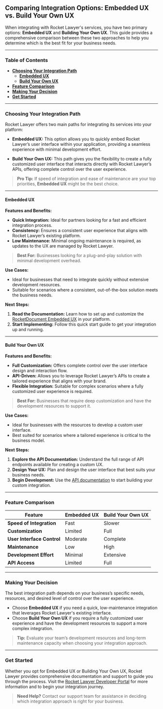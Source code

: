 ## Comparing Integration Options: Embedded UX vs. Build Your Own UX

When integrating with Rocket Lawyer's services, you have two primary options: **Embedded UX** and **Building Your Own UX**. This guide provides a comprehensive comparison between these two approaches to help you determine which is the best fit for your business needs.

---

### Table of Contents

- [**Choosing Your Integration Path**](#choosing-your-integration-path)
    - [**Embedded UX**](#embedded-ux)
    - [**Build Your Own UX**](#build-your-own-ux)
- [**Feature Comparison**](#feature-comparison)
- [**Making Your Decision**](#making-your-decision)
- [**Get Started**](#get-started)

---

### **Choosing Your Integration Path**

Rocket Lawyer offers two main paths for integrating its services into your platform:

- **Embedded UX:** This option allows you to quickly embed Rocket Lawyer’s user interface within your application, providing a seamless experience with minimal development effort.
  
- **Build Your Own UX:** This path gives you the flexibility to create a fully customized user interface that interacts directly with Rocket Lawyer’s APIs, offering complete control over the user experience.

> **Pro Tip:** If speed of integration and ease of maintenance are your top priorities, **Embedded UX** might be the best choice. 

---

#### **Embedded UX**

**Features and Benefits:**

- **Quick Integration:** Ideal for partners looking for a fast and efficient integration process.
- **Consistency:** Ensures a consistent user experience that aligns with Rocket Lawyer’s existing platform.
- **Low Maintenance:** Minimal ongoing maintenance is required, as updates to the UX are managed by Rocket Lawyer.

> **Best For:** Businesses looking for a plug-and-play solution with minimal development overhead.

**Use Cases:**

- Ideal for businesses that need to integrate quickly without extensive development resources.
- Suitable for scenarios where a consistent, out-of-the-box solution meets the business needs.

**Next Steps:**

1. **Read the Documentation:** Learn how to set up and customize the [RocketDocument Embedded UX](https://developer.rocketlawyer.com/rocketdocument-embedded-ux) in your platform.
2. **Start Implementing:** Follow this quick start guide to get your integration up and running.

---

#### **Build Your Own UX**

**Features and Benefits:**

- **Full Customization:** Offers complete control over the user interface design and interaction flow.
- **API-Driven:** Allows you to leverage Rocket Lawyer’s APIs to create a tailored experience that aligns with your brand.
- **Flexible Integration:** Suitable for complex scenarios where a fully customized user experience is required.

> **Best For:** Businesses that require deep customization and have the development resources to support it.

**Use Cases:**

- Ideal for businesses with the resources to develop a custom user interface.
- Best suited for scenarios where a tailored experience is critical to the business model.

**Next Steps:**

1. **Explore the API Documentation:** Understand the full range of API endpoints available for creating a custom UX.
2. **Design Your UX:** Plan and design the user interface that best suits your business needs.
3. **Begin Development:** Use the [API documentation](https://developer.rocketlawyer.com/apis) to start building your custom integration.

---

### **Feature Comparison**

| **Feature**                             | **Embedded UX** | **Build Your Own UX** |
|-----------------------------------------|-----------------|-----------------------|
| **Speed of Integration**                | Fast            | Slower                |
| **Customization**                       | Limited         | Full                  |
| **User Interface Control**              | Moderate        | Complete              |
| **Maintenance**                         | Low             | High                  |
| **Development Effort**                  | Minimal         | Extensive             |
| **API Access**                          | Limited         | Full                  |

---

### **Making Your Decision**

The best integration path depends on your business’s specific needs, resources, and desired level of control over the user experience.

- Choose **Embedded UX** if you need a quick, low-maintenance integration that leverages Rocket Lawyer's existing interface.
- Choose **Build Your Own UX** if you require a fully customized user experience and have the development resources to support a more complex integration.

> **Tip:** Evaluate your team’s development resources and long-term maintenance capacity when choosing your integration approach.

---

### **Get Started**

Whether you opt for Embedded UX or Building Your Own UX, Rocket Lawyer provides comprehensive documentation and support to guide you through the process. Visit the [Rocket Lawyer Developer Portal](https://developer.rocketlawyer.com/) for more information and to begin your integration journey.

> **Need Help?** Contact our support team for assistance in deciding which integration approach is right for your business.